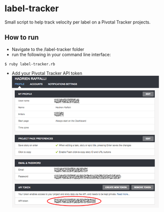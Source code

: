 # label-tracker

Small script to help track velocity per label on a Pivotal Tracker projects.

## How to run

- Navigate to the /label-tracker folder
- run the following in your command line interface:
```
$ ruby label-tracker.rb
```
- Add your Pivotal Tracker API token
![help](res/token.png "Logo Title Text 1")

